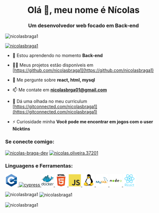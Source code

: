 <h1 align="center">Olá 👋, meu nome é Nícolas</h1>
<h3 align="center">Um desenvolvedor web focado em Back-end</h3>

<p align="left"> <img src="https://komarev.com/ghpvc/?username=nicolasbraga1&label=Profile%20views&color=0e75b6&style=flat" alt="nicolasbraga1" /> </p>

<p align="left"> <a href="https://github.com/ryo-ma/github-profile-trophy"><img src="https://github-profile-trophy.vercel.app/?username=nicolasbraga1" alt="nicolasbraga1" /></a> </p>

- 🌱 Estou aprendendo no momento **Back-end**

- 👨‍💻 Meus projetos estão disponíveis em [https://github.com/nicolasbraga1](https://github.com/nicolasbraga1)

- 💬 Me pergunte sobre **react, html, mysql**

- 📫 Me contate em **nicolasbrga01@gmail.com**

- 📄 Dá uma olhada no meu curriculum [https://gitconnected.com/nicolasbraga1](https://gitconnected.com/nicolasbraga1)

- ⚡ Curiosidade minha **Você pode me encontrar em jogos com o user Nicktins**

<h3 align="left">Se conecte comigo:</h3>
<p align="left">
<a href="https://linkedin.com/in/nicolas-braga-dev" target="blank"><img align="center" src="https://raw.githubusercontent.com/rahuldkjain/github-profile-readme-generator/master/src/images/icons/Social/linked-in-alt.svg" alt="nicolas-braga-dev" height="30" width="40" /></a>
<a href="https://fb.com/nicolas.oliveira.37201" target="blank"><img align="center" src="https://raw.githubusercontent.com/rahuldkjain/github-profile-readme-generator/master/src/images/icons/Social/facebook.svg" alt="nicolas.oliveira.37201" height="30" width="40" /></a>
</p>

<h3 align="left">Linguagens e Ferramentas:</h3>
<p align="left"> <a href="https://www.w3schools.com/cpp/" target="_blank" rel="noreferrer"> <img src="https://raw.githubusercontent.com/devicons/devicon/master/icons/cplusplus/cplusplus-original.svg" alt="cplusplus" width="40" height="40"/> </a> <a href="https://www.cypress.io" target="_blank" rel="noreferrer"> <img src="https://raw.githubusercontent.com/simple-icons/simple-icons/6e46ec1fc23b60c8fd0d2f2ff46db82e16dbd75f/icons/cypress.svg" alt="cypress" width="40" height="40"/> </a> <a href="https://www.docker.com/" target="_blank" rel="noreferrer"> <img src="https://raw.githubusercontent.com/devicons/devicon/master/icons/docker/docker-original-wordmark.svg" alt="docker" width="40" height="40"/> </a> <a href="https://www.w3.org/html/" target="_blank" rel="noreferrer"> <img src="https://raw.githubusercontent.com/devicons/devicon/master/icons/html5/html5-original-wordmark.svg" alt="html5" width="40" height="40"/> </a> <a href="https://developer.mozilla.org/en-US/docs/Web/JavaScript" target="_blank" rel="noreferrer"> <img src="https://raw.githubusercontent.com/devicons/devicon/master/icons/javascript/javascript-original.svg" alt="javascript" width="40" height="40"/> </a> <a href="https://www.linux.org/" target="_blank" rel="noreferrer"> <img src="https://raw.githubusercontent.com/devicons/devicon/master/icons/linux/linux-original.svg" alt="linux" width="40" height="40"/> </a> <a href="https://www.mysql.com/" target="_blank" rel="noreferrer"> <img src="https://raw.githubusercontent.com/devicons/devicon/master/icons/mysql/mysql-original-wordmark.svg" alt="mysql" width="40" height="40"/> </a> <a href="https://nodejs.org" target="_blank" rel="noreferrer"> <img src="https://raw.githubusercontent.com/devicons/devicon/master/icons/nodejs/nodejs-original-wordmark.svg" alt="nodejs" width="40" height="40"/> </a> <a href="https://reactjs.org/" target="_blank" rel="noreferrer"> <img src="https://raw.githubusercontent.com/devicons/devicon/master/icons/react/react-original-wordmark.svg" alt="react" width="40" height="40"/> </a> </p>

<p><img align="left" src="https://github-readme-stats.vercel.app/api/top-langs?username=nicolasbraga1&show_icons=true&locale=en&layout=compact" alt="nicolasbraga1" /></p>

<p>&nbsp;<img align="center" src="https://github-readme-stats.vercel.app/api?username=nicolasbraga1&show_icons=true&locale=en" alt="nicolasbraga1" /></p>

<p><img align="center" src="https://github-readme-streak-stats.herokuapp.com/?user=nicolasbraga1&" alt="nicolasbraga1" /></p>
